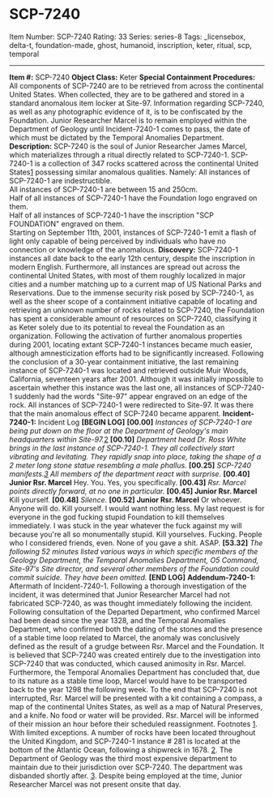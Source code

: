 # SCP-7240
Item Number: SCP-7240
Rating: 33
Series: series-8
Tags: _licensebox, delta-t, foundation-made, ghost, humanoid, inscription, keter, ritual, scp, temporal

---

**Item #:** SCP-7240
**Object Class:** Keter
**Special Containment Procedures:** All components of SCP-7240 are to be retrieved from across the continental United States. When collected, they are to be gathered and stored in a standard anomalous item locker at Site-97. Information regarding SCP-7240, as well as any photographic evidence of it, is to be confiscated by the Foundation. Junior Researcher Marcel is to remain employed within the Department of Geology until Incident-7240-1 comes to pass, the date of which must be dictated by the Temporal Anomalies Department.
**Description:** SCP-7240 is the soul of Junior Researcher James Marcel, which materializes through a ritual directly related to SCP-7240-1.
SCP-7240-1 is a collection of 347 rocks scattered across the continental United States[1](javascript:;) possessing similar anomalous qualities. Namely:
All instances of SCP-7240-1 are indestructible.  
All instances of SCP-7240-1 are between 15 and 250cm.  
Half of all instances of SCP-7240-1 have the Foundation logo engraved on them.  
Half of all instances of SCP-7240-1 have the inscription "SCP FOUNDATION" engraved on them.  
Starting on September 11th, 2001, instances of SCP-7240-1 emit a flash of light only capable of being perceived by individuals who have no connection or knowledge of the anomalous.
**Discovery:** SCP-7240-1 instances all date back to the early 12th century, despite the inscription in modern English. Furthermore, all instances are spread out across the continental United States, with most of them roughly localized in major cities and a number matching up to a current map of US National Parks and Reservations.
Due to the immense security risk posed by SCP-7240-1, as well as the sheer scope of a containment initiative capable of locating and retrieving an unknown number of rocks related to SCP-7240, the Foundation has spent a considerable amount of resources on SCP-7240, classifying it as Keter solely due to its potential to reveal the Foundation as an organization.
Following the activation of further anomalous properties during 2001, locating extant SCP-7240-1 instances became much easier, although amnesticization efforts had to be significantly increased. Following the conclusion of a 30-year containment initiative, the last remaining instance of SCP-7240-1 was located and retrieved outside Muir Woods, California, seventeen years after 2001. Although it was initially impossible to ascertain whether this instance was the last one, all instances of SCP-7240-1 suddenly had the words "Site-97" appear engraved on an edge of the rock. All instances of SCP-7240-1 were redirected to Site-97. It was there that the main anomalous effect of SCP-7240 became apparent.
**Incident-7240-1:** Incident Log
**[BEGIN LOG]**
**[00.00]** _Instances of SCP-7240-1 are being put down on the floor at the Department of Geology's main headquarters within Site-97._[2](javascript:;)
**[00.10]** _Department head Dr. Ross White brings in the last instance of SCP-7240-1. They all collectively start vibrating and levitating. They rapidly snap into place, taking the shape of a 2 meter long stone statue resembling a male phallus._
**[00.25]** _SCP-7240 manifests.[3](javascript:;) All members of the department react with surprise._
**[00.40] Junior Rsr. Marcel** Hey. You. Yes, you specifically.
**[00.43]** _Rsr. Marcel points directly forward, at no one in particular._
**[00.45] Junior Rsr. Marcel** Kill yourself.
**[00.48]** _Silence._
**[00.52] Junior Rsr. Marcel** Or whoever. Anyone will do. Kill yourself. I would want nothing less. My last request is for everyone in the god fucking stupid Foundation to kill themselves immediately. I was stuck in the year whatever the fuck against my will because you're all so monumentally stupid. Kill yourselves. Fucking. People who I considered friends, even. None of you gave a shit.
ASAP.
**[53.32]** _The following 52 minutes listed various ways in which specific members of the Geology Department, the Temporal Anomalies Department, O5 Command, Site-97's Site director, and several other members of the Foundation could commit suicide. They have been omitted._
**[END LOG]**
**Addendum-7240-1:** Aftermath of Incident-7240-1.
Following a thorough investigation of the incident, it was determined that Junior Researcher Marcel had not fabricated SCP-7240, as was thought immediately following the incident. Following consultation of the Departed Department, who confirmed Marcel had been dead since the year 1328, and the Temporal Anomalies Department, who confirmed both the dating of the stones and the presence of a stable time loop related to Marcel, the anomaly was conclusively defined as the result of a grudge between Rsr. Marcel and the Foundation. It is believed that SCP-7240 was created entirely due to the investigation into SCP-7240 that was conducted, which caused animosity in Rsr. Marcel. Furthermore, the Temporal Anomalies Department has concluded that, due to its nature as a stable time loop, Marcel would have to be transported back to the year 1298 the following week. To the end that SCP-7240 is not interrupted, Rsr. Marcel will be presented with a kit containing a compass, a map of the continental Unites States, as well as a map of Natural Preserves, and a knife. No food or water will be provided.
Rsr. Marcel will be informed of their mission an hour before their scheduled reassignment.
Footnotes
[1](javascript:;). With limited exceptions. A number of rocks have been located throughout the United Kingdom, and SCP-7240-1 instance # 281 is located at the bottom of the Atlantic Ocean, following a shipwreck in 1678.
[2](javascript:;). The Department of Geology was the third most expensive department to maintain due to their jurisdiction over SCP-7240. The department was disbanded shortly after.
[3](javascript:;). Despite being employed at the time, Junior Researcher Marcel was not present onsite that day.